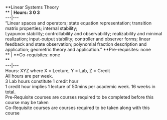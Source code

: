**Linear Systems Theory  
** | **Hours: 3 0 3**  
---|---  
“Linear spaces and operators; state equation representation; transition matrix properties; internal stability;  
Lyapunov stability; controllability and observability; realizability and minimal realization; input-output stability; controller and observer forms; linear feedback and state observation; polynomial fraction description and application; geometric theory and application.” 
**Pre-requisites: none  
** | **Co-requisites: none  
**  
---|---  
Hours: XYZ where X = Lecture, Y = Lab, Z = Credit  
All hours are per week.  
3 Lab hours constitute 1 credit hour  
1 credit hour implies 1 lecture of 50mins per academic week. 16 weeks in total.  
Pre-Requisite courses are courses required to be completed before this course may be taken  
Co-Requisite courses are courses required to be taken along with this course
